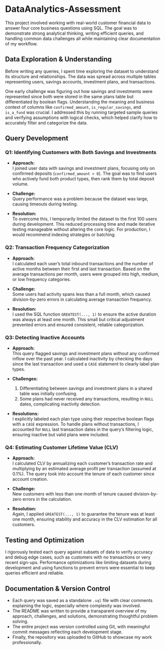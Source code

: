 # DataAnalytics-Assessment

This project involved working with real-world customer financial data to answer four core business questions using SQL. The goal was to demonstrate strong analytical thinking, writing efficient queries, and handling common data challenges all while maintaining clear documentation of my workflow.


## Data Exploration & Understanding

Before writing any queries, I spent time exploring the dataset to understand its structure and relationships. The data was spread across multiple tables representing users, savings accounts, investment plans, and transactions. 

One early challenge was figuring out how savings and investments were represented since both were stored in the same plans table but differentiated by boolean flags. Understanding the meaning and business context of columns like `confirmed_amount`, `is_regular_savings`, and `is_a_fund` was crucial. I addressed this by running targeted sample queries and verifying assumptions with logical checks, which helped clarify how to accurately filter and categorize the data.


## Query Development

### Q1: Identifying Customers with Both Savings and Investments

- **Approach:**  
  I joined user data with savings and investment plans, focusing only on confirmed deposits (`confirmed_amount > 0`). The goal was to find users who actively fund both product types, then rank them by total deposit volume.

- **Challenge:**  
  Query performance was a problem because the dataset was large, causing timeouts during testing.

- **Resolution:**  
  To overcome this, I temporarily limited the dataset to the first 100 users during development. This reduced processing time and made iterative testing manageable without altering the core logic. For production, I would recommend indexing strategies or batching.

### Q2: Transaction Frequency Categorization

- **Approach:**  
  I calculated each user’s total inbound transactions and the number of active months between their first and last transaction. Based on the average transactions per month, users were grouped into high, medium, or low frequency categories.

- **Challenge:**  
  Some users had activity spans less than a full month, which caused division-by-zero errors in calculating average transaction frequency.

- **Resolution:**  
  I used the SQL function `GREATEST(..., 1)` to ensure the active duration was always at least one month. This small but critical adjustment prevented errors and ensured consistent, reliable categorization.

### Q3: Detecting Inactive Accounts

- **Approach:**  
  This query flagged savings and investment plans without any confirmed inflow over the past year. I calculated inactivity by checking the days since the last transaction and used a `CASE` statement to clearly label plan types.

- **Challenges:**  
  1. Differentiating between savings and investment plans in a shared table was initially confusing.  
  2. Some plans had never received any transactions, resulting in `NULL` dates, complicating inactivity detection.

- **Resolutions:**  
  I explicitly labeled each plan type using their respective boolean flags with a `CASE` expression. To handle plans without transactions, I accounted for `NULL` last transaction dates in the query’s filtering logic, ensuring inactive but valid plans were included.

### Q4: Estimating Customer Lifetime Value (CLV)

- **Approach:**  
  I calculated CLV by annualizing each customer’s transaction rate and multiplying by an estimated average profit per transaction (assumed at 0.1%). The query took into account the tenure of each customer since account creation.

- **Challenge:**  
  New customers with less than one month of tenure caused division-by-zero errors in the calculation.

- **Resolution:**  
  Again, I applied `GREATEST(..., 1)` to guarantee the tenure was at least one month, ensuring stability and accuracy in the CLV estimation for all customers.


## Testing and Optimization

I rigorously tested each query against subsets of data to verify accuracy and debug edge cases, such as customers with no transactions or very recent sign-ups. Performance optimizations like limiting datasets during development and using functions to prevent errors were essential to keep queries efficient and reliable.

## Documentation & Version Control

- Each query was saved as a standalone `.sql` file with clear comments explaining the logic, especially where complexity was involved.
- The README was written to provide a transparent overview of my approach, challenges, and solutions, demonstrating thoughtful problem solving.
- The entire project was version controlled using Git, with meaningful commit messages reflecting each development stage.
- Finally, the repository was uploaded to GitHub to showcase my work professionally.

